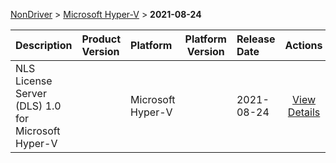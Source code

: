 
[NonDriver](/README.md)  >  [Microsoft Hyper-V](/index/NonDriver/Microsoft_Hyper-V.md)  >  **2021-08-24**



| Description            | Product Version    | Platform                | Platform Version           | Release Date           |             Actions              |
| ---------------------- | :----------------- | :---------------------- | -------------------------- | :--------------------- | :------------------------------: |
| NLS License Server (DLS) 1.0 for Microsoft Hyper-V |  | Microsoft Hyper-V |  | 2021-08-24 | [View Details](/details/752a10_NLS_License_Server_(DLS)_1.0_for_Microsoft_Hyper-V.md) |
